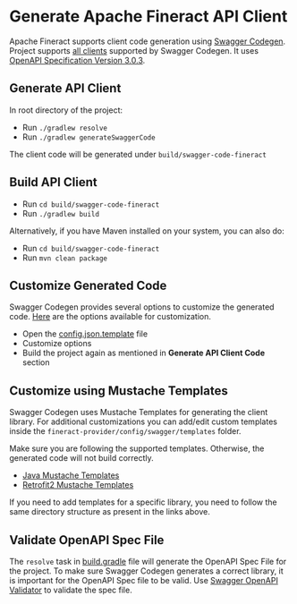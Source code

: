 Generate Apache Fineract API Client
============

Apache Fineract supports client code generation using [Swagger Codegen](https://github.com/swagger-api/swagger-codegen). Project supports [all clients](https://github.com/swagger-api/swagger-codegen#overview) supported by Swagger Codegen. It uses [OpenAPI Specification Version 3.0.3](https://swagger.io/specification/).

## Generate API Client

In root directory of the project:

- Run `./gradlew resolve`
- Run `./gradlew generateSwaggerCode`

The client code will be generated under `build/swagger-code-fineract`

## Build API Client

- Run `cd build/swagger-code-fineract`
- Run `./gradlew build`

Alternatively, if you have Maven installed on your system, you can also do:

- Run `cd build/swagger-code-fineract`
- Run `mvn clean package`

## Customize Generated Code

Swagger Codegen provides several options to customize the generated code. [Here](https://openapi-generator.tech/docs/generators/java/) are the options available for customization.

- Open the [config.json.template](https://github.com/apache/fineract/blob/develop/fineract-provider/config/swagger/config.json.template) file
- Customize options
- Build the project again as mentioned in **Generate API Client Code** section

## Customize using Mustache Templates

Swagger Codegen uses Mustache Templates for generating the client library. For additional customizations you can add/edit custom templates inside the `fineract-provider/config/swagger/templates` folder.

Make sure you are following the supported templates. Otherwise, the generated code will not build correctly.

- [Java Mustache Templates](https://github.com/swagger-api/swagger-codegen/tree/master/modules/swagger-codegen/src/main/resources/Java)
- [Retrofit2 Mustache Templates](https://github.com/swagger-api/swagger-codegen/tree/master/modules/swagger-codegen/src/main/resources/Java/libraries/retrofit2)

If you need to add templates for a specific library, you need to follow the same directory structure as present in the links above.

## Validate OpenAPI Spec File

The `resolve` task in [build.gradle](https://github.com/apache/fineract/blob/develop/fineract-provider/build.gradle#L212) file will generate the OpenAPI Spec File for the project. To make sure Swagger Codegen generates a correct library, it is important for the OpenAPI Spec file to be valid. Use [Swagger OpenAPI Validator](https://validator.swagger.io/) to validate the spec file.
